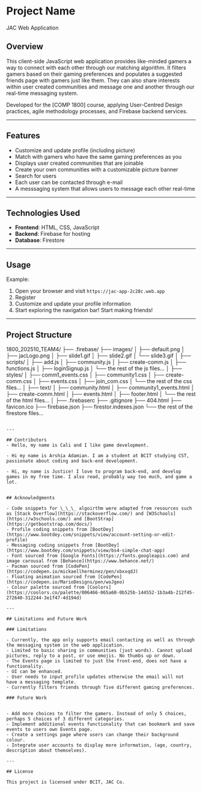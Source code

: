 # Project Name

JAC Web Application

## Overview

This client-side JavaScript web application provides like-minded gamers a way to connect with each other through our matching algorithm. It filters gamers based on their gaming preferences and populates a suggested friends page with gamers just like them. They can also share interests within user created communities and message one and another through our real-time messaging system. 

Developed for the [COMP 1800] course, applying User-Centred Design practices, agile methodology processes, and Firebase backend services.

---

## Features

- Customize and update profile (including picture)
- Match with gamers who have the same gaming preferences as you
- Displays user created communities that are joinable 
- Create your own communities with a customizable picture banner 
- Search for users 
- Each user can be contacted through e-mail 
- A messsaging system that allows users to message each other real-time 


---

## Technologies Used

- **Frontend**: HTML, CSS, JavaScript
- **Backend**: Firebase for hosting
- **Database**: Firestore

---

## Usage

Example:

1. Open your browser and visit `https://jac-app-2c28c.web.app`
2. Register
3. Customize and update your profile information 
4. Start exploring the navigation bar! Start making friends!

---

## Project Structure

1800_202510_TEAM4/
├── .firebase/
├── images/
│   ├── default.png
│   ├── jacLogo.png
│   ├── slide1.gif
│   ├── slide2.gif
│   └── slide3.gif
│ 
├── scripts/
│   ├── add.js
│   ├── community.js
│   ├── create-comm.js
│   ├── functions.js
│   ├── loginSignup.js 
│   └── the rest of the js files... 
│ 
├── styles/
│   ├── comm1_events.css
│   ├── community1.css
│   ├── create-comm.css
│   ├── events.css
│   ├── join_com.css 
│   └── the rest of the css files... 
│ 
├── text/
│   ├── community.html
│   ├── community1_events.html
│   ├── create-comm.html
│   ├── events.html
│   ├── footer.html 
│   └── the rest of the html files... 
│
├── .firebaserc
├── .gitignore
├── 404.html
├── favicon.ico
├── firebase.json
├── firestor.indexes.json
└── the rest of the firestore files...
```

---

## Contributors
- Hello, my name is Cali and I like game development.

- Hi my name is Arshia Adamian. I am a student at BCIT studying CST, passionate about coding and back-end development.

- Hi, my name is Justice! I love to program back-end, and develop games in my free time. I also read, probably way too much, and game a lot.


## Acknowledgments

- Code snippets for \_\_\_ algoirthm were adapted from resources such as [Stack Overflow](https://stackoverflow.com/) and [W3Schools](https://w3schools.com/) and [BootStrap](https://getbootstrap.com/docs/)
- Profile coding snippets from [BootDey](https://www.bootdey.com/snippets/view/account-setting-or-edit-profile)
- Messaging coding snippets from [BootDey](https://www.bootdey.com/snippets/view/bs4-simple-chat-app)
- Font sourced from [Google Fonts](https://fonts.googleapis.com) and image carousal from [Behance](https://www.behance.net/)
- Pacman sourced from [CodePen](https://codepen.io/mickaellherminez/pen/xbxxqdJ)
- Floating animation sourced from [CodePen](https://codepen.io/MarioDesigns/pen/woJgeo)
- Colour palette sourced from [Coolors](https://coolors.co/palette/006466-065a60-0b525b-144552-1b3a4b-212f45-272640-312244-3e1f47-4d194d)

---

## Limitations and Future Work

### Limitations

- Currently, the app only supports email contacting as well as through the messaging system in the web application. 
- Limited to basic sharing in communities (just words). Cannot upload pictures, reply to a post, or use emojis. No thumbs up or down.
- The Events page is limited to just the front-end, does not have a functionality. 
- UI can be enhanced. 
- User needs to input profile updates otherwise the email will not have a messaging template. 
- Currently filters friends through five different gaming preferences. 

### Future Work


- Add more choices to filter the gamers. Instead of only 5 choices, perhaps 5 choices of 3 different categories. 
- Implement additional events functionality that can bookmark and save events to users own Events page. 
- Create a settings page where users can change their background colour. 
- Integrate user accounts to display more information, (age, country, description about themselves).

---

## License

This project is licensed under BCIT, JAC Co. 
